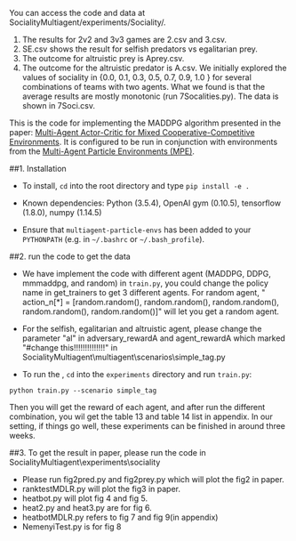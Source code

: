 You can access the code and data at SocialityMultiagent/experiments/Sociality/.
  1) The results for 2v2 and 3v3 games are 2.csv and 3.csv.
  2) SE.csv shows the result for selfish predators vs egalitarian prey.
  3) The outcome for altruistic prey is Aprey.csv.
  4) The outcome for the altruistic predator is A.csv.
We initially explored the values of sociality in {0.0, 0.1, 0.3, 0.5, 0.7, 0.9, 1.0 } for several combinations of teams with two agents. What we found is that the average results are mostly monotonic (run 7Socalities.py). The data is shown in 7Soci.csv.

This is the code for implementing the MADDPG algorithm presented in the paper:
[Multi-Agent Actor-Critic for Mixed Cooperative-Competitive Environments](https://arxiv.org/pdf/1706.02275.pdf).
It is configured to be run in conjunction with environments from the
[Multi-Agent Particle Environments (MPE)](https://github.com/openai/multiagent-particle-envs).

##1.  Installation

- To install, `cd` into the root directory and type `pip install -e .`

- Known dependencies: Python (3.5.4), OpenAI gym (0.10.5), tensorflow (1.8.0), numpy (1.14.5)

- Ensure that `multiagent-particle-envs` has been added to your `PYTHONPATH` (e.g. in `~/.bashrc` or `~/.bash_profile`).

##2.  run the code to get the data

- We have implement the code with different agent (MADDPG, DDPG, mmmaddpg, and random) in  `train.py`, you could change the policy name in get_trainers to 
get 3 different agents. For random agent, " action_n[*] = [random.random(), random.random(), random.random(), random.random(), random.random()]" will let you get a random agent.

- For the  selfish, egalitarian and altruistic agent, please change the parameter "al" in adversary_rewardA and
agent_rewardA which marked "#change this!!!!!!!!!!!!!!" in SocialityMultiagent\multiagent\scenarios\simple_tag.py
- To run the , `cd` into the `experiments` directory and run `train.py`:

``python train.py --scenario simple_tag``

Then you will get the reward of each agent, and after run the different combination, you wil get the table 
13 and table 14 list in appendix. In our setting, if things go well, these experiments can be finished in 
around three weeks.


##3.  To get the result in paper, please run the code in SocialityMultiagent\experiments\sociality

- Please run fig2pred.py and fig2prey.py which will plot the fig2 in paper.
- ranktestMDLR.py  will plot the fig3 in paper.
- heatbot.py will plot fig 4 and fig 5.
- heat2.py and heat3.py are for fig 6.
- heatbotMDLR.py refers to fig 7 and fig 9(in appendix)
- NemenyiTest.py is for fig 8











